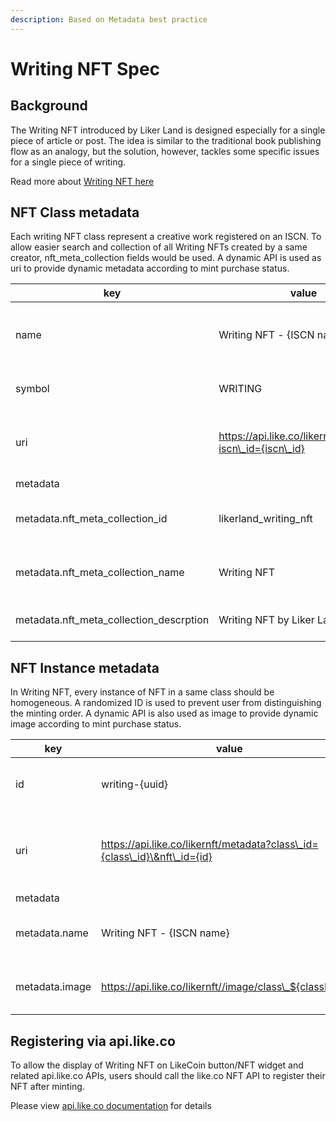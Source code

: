 ```yaml
---
description: Based on Metadata best practice
---
```


# Writing NFT Spec

## Background

The Writing NFT introduced by Liker Land is designed especially for a single piece of article or post. The idea is similar to the traditional book publishing flow as an analogy, but the solution, however, tackles some specific issues for a single piece of writing.

Read more about [Writing NFT here](https://blog.like.co/en/writing-nft-medium-for-textual-works-on-web3/)

## NFT Class metadata

Each writing NFT class represent a creative work registered on an ISCN. To allow easier search and collection of all Writing NFTs created by a same creator, nft\_meta\_collection fields would be used. A dynamic API is used as uri to provide dynamic metadata according to mint purchase status.

| key                                        | value                                                     | description                                    |
| ------------------------------------------ | --------------------------------------------------------- | ---------------------------------------------- |
| name                                       | Writing NFT - {ISCN name}                                 | Name of ISCN prefix with Writing NFT           |
| symbol                                     | WRITING                                                   | `WRITING` is used as symbol                    |
| uri                                        | https://api.like.co/likernft/metadata?iscn\_id={iscn\_id} | Dynamic API from api.like.co, query by ISCN ID |
| metadata                                   |                                                           |                                                |
| metadata.nft\_meta\_collection\_id         | likerland\_writing\_nft                                   | ID of the Writing NFT meta collection          |
| metadata.nft\_meta\_collection\_name       | Writing NFT                                               | Name of Writing NFT meta collection            |
| metadata.nft\_meta\_collection\_descrption | Writing NFT by Liker Land                                 | Description of Writing NFT                     |

## NFT Instance metadata

In Writing NFT, every instance of NFT in a same class should be homogeneous. A randomized ID is used to prevent user from distinguishing the minting order. A dynamic API is also used as image to provide dynamic image according to mint purchase status.

| key            | value                                                                     | description                                                |
| -------------- | ------------------------------------------------------------------------- | ---------------------------------------------------------- |
| id             | writing-{uuid}                                                            | Randomized uuid v4 prefixed with `writing`                 |
| uri            | https://api.like.co/likernft/metadata?class\_id={class\_id}\&nft\_id={id} | Dynamic API from api.like.co, query by class id and nft id |
| metadata       |                                                                           |                                                            |
| metadata.name  | Writing NFT - {ISCN name}                                                 | ID of the Writing NFT meta collection                      |
| metadata.image | https://api.like.co/likernft//image/class\_${classId}.png                 | Name of Writing NFT meta collection                        |

## Registering via api.like.co

To allow the display of Writing NFT on LikeCoin button/NFT widget and related api.like.co APIs, users should call the like.co NFT API to register their NFT after minting.

Please view [api.like.co documentation](https://api.like.co) for details
